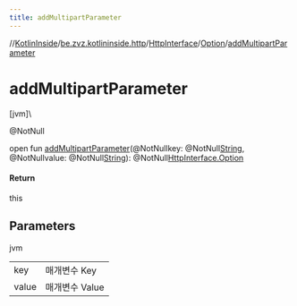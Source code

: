 ```yaml
---
title: addMultipartParameter
---
```

//[KotlinInside](../../../../index.html)/[be.zvz.kotlininside.http](../../index.html)/[HttpInterface](../index.html)/[Option](index.html)/[addMultipartParameter](add-multipart-parameter.html)



# addMultipartParameter



[jvm]\




@NotNull



open fun [addMultipartParameter](add-multipart-parameter.html)(@NotNullkey: @NotNull[String](https://docs.oracle.com/javase/7/docs/api/java/lang/String.html), @NotNullvalue: @NotNull[String](https://docs.oracle.com/javase/7/docs/api/java/lang/String.html)): @NotNull[HttpInterface.Option](index.html)



#### Return



this



## Parameters


jvm

| | |
|---|---|
| key | 매개변수 Key |
| value | 매개변수 Value |




